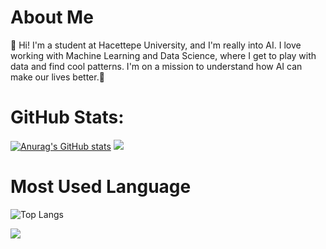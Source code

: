 # About Me

👋 Hi! I'm a student at Hacettepe University, and I'm really into AI. I love working with Machine Learning and Data Science, where I get to play with data and find cool patterns. I'm on a mission to understand how AI can make our lives better.🌟


# GitHub Stats:
[![Anurag's GitHub stats](https://github-readme-stats.vercel.app/api?username=metehan41)](https://github.com/metehan41/github-readme-stats)
![](https://github-readme-streak-stats.herokuapp.com/?user=metehan41&theme=dark&hide_border=true)<br/>

# Most Used Language
![Top Langs](https://github-readme-stats.vercel.app/api/top-langs/?username=metehan41&layout=compact)

[![](https://visitcount.itsvg.in/api?id=metehan41&icon=0&color=0)](https://visitcount.itsvg.in)

